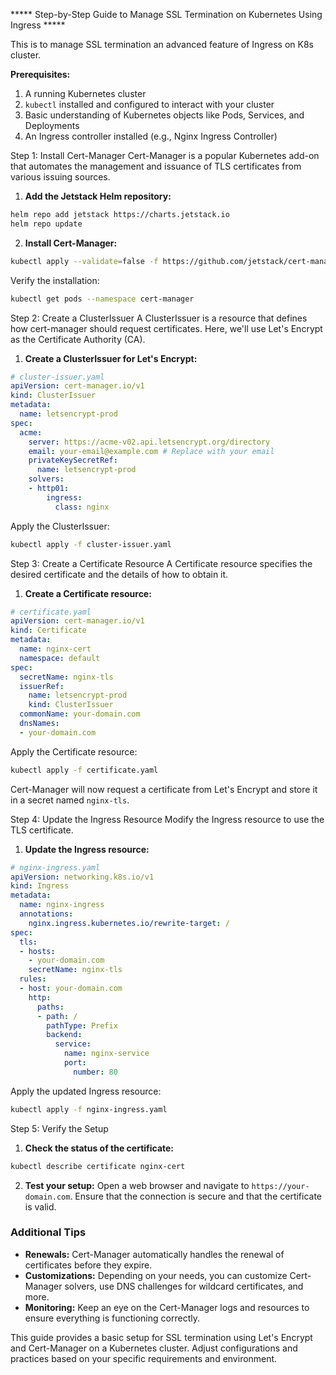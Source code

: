 ***** Step-by-Step Guide to Manage SSL Termination on Kubernetes Using Ingress *****

This is to manage SSL termination an advanced feature of Ingress on K8s cluster.

**Prerequisites:**
1. A running Kubernetes cluster
2. `kubectl` installed and configured to interact with your cluster
3. Basic understanding of Kubernetes objects like Pods, Services, and Deployments
4. An Ingress controller installed (e.g., Nginx Ingress Controller)

Step 1: Install Cert-Manager
Cert-Manager is a popular Kubernetes add-on that automates the management and issuance of TLS certificates from various issuing sources.

1. **Add the Jetstack Helm repository:**

```sh
helm repo add jetstack https://charts.jetstack.io
helm repo update
```

2. **Install Cert-Manager:**

```sh
kubectl apply --validate=false -f https://github.com/jetstack/cert-manager/releases/download/v1.8.0/cert-manager.yaml
```

Verify the installation:

```sh
kubectl get pods --namespace cert-manager
```

Step 2: Create a ClusterIssuer
A ClusterIssuer is a resource that defines how cert-manager should request certificates. Here, we'll use Let's Encrypt as the Certificate Authority (CA).

1. **Create a ClusterIssuer for Let's Encrypt:**

```yaml
# cluster-issuer.yaml
apiVersion: cert-manager.io/v1
kind: ClusterIssuer
metadata:
  name: letsencrypt-prod
spec:
  acme:
    server: https://acme-v02.api.letsencrypt.org/directory
    email: your-email@example.com # Replace with your email
    privateKeySecretRef:
      name: letsencrypt-prod
    solvers:
    - http01:
        ingress:
          class: nginx
```

Apply the ClusterIssuer:

```sh
kubectl apply -f cluster-issuer.yaml
```

Step 3: Create a Certificate Resource
A Certificate resource specifies the desired certificate and the details of how to obtain it.

1. **Create a Certificate resource:**

```yaml
# certificate.yaml
apiVersion: cert-manager.io/v1
kind: Certificate
metadata:
  name: nginx-cert
  namespace: default
spec:
  secretName: nginx-tls
  issuerRef:
    name: letsencrypt-prod
    kind: ClusterIssuer
  commonName: your-domain.com
  dnsNames:
  - your-domain.com
```

Apply the Certificate resource:

```sh
kubectl apply -f certificate.yaml
```

Cert-Manager will now request a certificate from Let's Encrypt and store it in a secret named `nginx-tls`.

Step 4: Update the Ingress Resource
Modify the Ingress resource to use the TLS certificate.

1. **Update the Ingress resource:**

```yaml
# nginx-ingress.yaml
apiVersion: networking.k8s.io/v1
kind: Ingress
metadata:
  name: nginx-ingress
  annotations:
    nginx.ingress.kubernetes.io/rewrite-target: /
spec:
  tls:
  - hosts:
    - your-domain.com
    secretName: nginx-tls
  rules:
  - host: your-domain.com
    http:
      paths:
      - path: /
        pathType: Prefix
        backend:
          service:
            name: nginx-service
            port:
              number: 80
```

Apply the updated Ingress resource:

```sh
kubectl apply -f nginx-ingress.yaml
```

Step 5: Verify the Setup
1. **Check the status of the certificate:**

```sh
kubectl describe certificate nginx-cert
```

2. **Test your setup:**
Open a web browser and navigate to `https://your-domain.com`. Ensure that the connection is secure and that the certificate is valid.

### Additional Tips
- **Renewals:** Cert-Manager automatically handles the renewal of certificates before they expire.
- **Customizations:** Depending on your needs, you can customize Cert-Manager solvers, use DNS challenges for wildcard certificates, and more.
- **Monitoring:** Keep an eye on the Cert-Manager logs and resources to ensure everything is functioning correctly.

This guide provides a basic setup for SSL termination using Let's Encrypt and Cert-Manager on a Kubernetes cluster. Adjust configurations and practices based on your specific requirements and environment.
